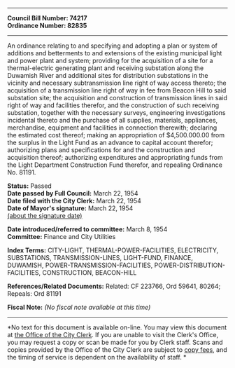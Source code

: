 * * * * *  
  
**Council Bill Number: [](#h0)[](#h2)74217**   
**Ordinance Number: 82835**  
  
* * * * *  
  
An ordinance relating to and specifying and adopting a plan or system of additions and betterments to and extensions of the existing municipal light and power plant and system; providing for the acquisition of a site for a thermal-electric generating plant and receiving substation along the Duwamish River and additional sites for distribution substations in the vicinity and necessary subtransmission line right of way access thereto; the acquisition of a transmission line right of way in fee from Beacon Hill to said substation site; the acquisition and construction of transmission lines in said right of way and facilities therefor, and the construction of such receiving substation, together with the necessary surveys, engineering investigations incidental thereto and the purchase of all supplies, materials, appliances, merchandise, equipment and facilities in connection therewith; declaring the estimated cost thereof; making an appropriation of $4,500.000.00 from the surplus in the Light Fund as an advance to capital account therefor; authorizing plans and specifications for and the construction and acquisition thereof; authorizing expenditures and appropriating funds from the Light Department Construction Fund therefor, and repealing Ordinance No. 81191.  
  
**Status:** Passed   
**Date passed by Full Council:** March 22, 1954   
**Date filed with the City Clerk:** March 22, 1954   
**Date of Mayor's signature:** March 22, 1954   
[(about the signature date)](/~public/approvaldate.htm)   
  
  
**Date introduced/referred to committee:** March 8, 1954   
**Committee:** Finance and City Utilities   
  
**Index Terms:** CITY-LIGHT, THERMAL-POWER-FACILITIES, ELECTRICITY, SUBSTATIONS, TRANSMISSION-LINES, LIGHT-FUND, FINANCE, DUWAMISH, POWER-TRANSMISSION-FACILITIES, POWER-DISTRIBUTION-FACILITIES, CONSTRUCTION, BEACON-HILL  
  
**References/Related Documents:** Related: CF 223766, Ord 59641, 80264; Repeals: Ord 81191  
  
**Fiscal Note:** *(No fiscal note available at this time)*  
  
* * * * *  
  
*No text for this document is available on-line. You may view this document at [the Office of the City Clerk](http://www.seattle.gov/leg/clerk/contactUs.htm). If you are unable to visit the Clerk's Office, you may request a copy or scan be made for you by Clerk staff. Scans and copies provided by the Office of the City Clerk are subject to [copy fees](http://clerk.seattle.gov/~public/clerkfees.htm), and the timing of service is dependent on the availability of staff. *  
  
  
